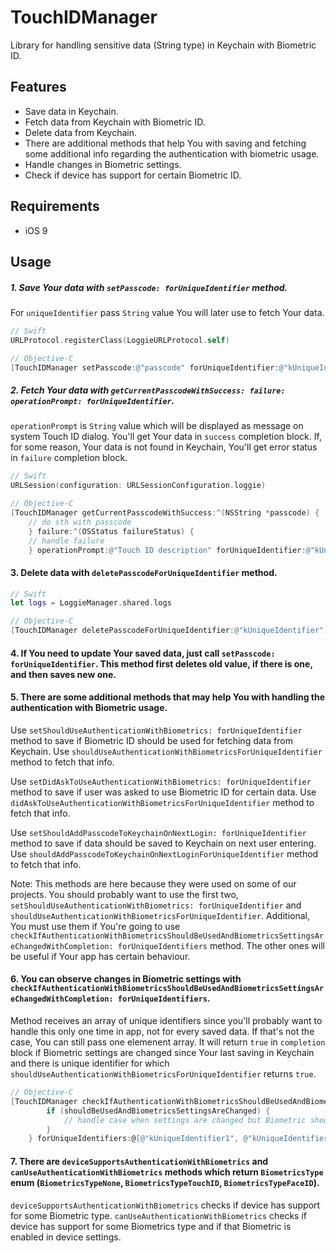 # TouchIDManager

Library for handling sensitive data (String type) in Keychain with Biometric ID.

## Features

  * Save data in Keychain.
  * Fetch data from Keychain with Biometric ID.
  * Delete data from Keychain.
  * There are additional methods that help You with saving and fetching some additional info regarding the authentication with biometric usage.
  * Handle changes in Biometric settings.
  * Check if device has support for certain Biometric ID.

## Requirements

- iOS 9

## Usage

##### 1. Save Your data with `setPasscode: forUniqueIdentifier` method. 
For `uniqueIdentifier` pass `String` value You will later use to fetch Your data.

```swift
// Swift
URLProtocol.registerClass(LoggieURLProtocol.self)
```

```objective-c
// Objective-C
[TouchIDManager setPasscode:@"passcode" forUniqueIdentifier:@"kUniqueIdentifier"];
```

##### 2. Fetch Your data with `getCurrentPasscodeWithSuccess: failure: operationPrompt: forUniqueIdentifier`. 
`operationPrompt` is `String` value which will be displayed as message on system Touch ID dialog.
You'll get Your data in `success` completion block. If, for some reason, Your data is not found in Keychain, You'll get error status in `failure` completion block.

```swift
// Swift
URLSession(configuration: URLSessionConfiguration.loggie)
```

```objective-c
// Objective-C
[TouchIDManager getCurrentPasscodeWithSuccess:^(NSString *passcode) {
    // do sth with passcode        
    } failure:^(OSStatus failureStatus) {
    // handle failure
    } operationPrompt:@"Touch ID description" forUniqueIdentifier:@"kUniqueIdentifier"];
```

#### 3. Delete data with `deletePasscodeForUniqueIdentifier` method.

```swift
// Swift
let logs = LoggieManager.shared.logs
```

```objective-c
// Objective-C
[TouchIDManager deletePasscodeForUniqueIdentifier:@"kUniqueIdentifier"];
```

#### 4. If You need to update Your saved data, just call `setPasscode: forUniqueIdentifier`. This method first deletes old value, if there is one, and then saves new one. 

#### 5. There are some additional methods that may help You with handling the authentication with Biometric usage.

Use `setShouldUseAuthenticationWithBiometrics: forUniqueIdentifier` method to save if Biometric ID should be used for fetching data from Keychain.
Use `shouldUseAuthenticationWithBiometricsForUniqueIdentifier` method to fetch that info.

Use `setDidAskToUseAuthenticationWithBiometrics: forUniqueIdentifier` method to save if user was asked to use Biometric ID for certain data.
Use `didAskToUseAuthenticationWithBiometricsForUniqueIdentifier` method to fetch that info.

Use `setShouldAddPasscodeToKeychainOnNextLogin: forUniqueIdentifier` method to save if data should be saved to Keychain on next user entering.
Use `shouldAddPasscodeToKeychainOnNextLoginForUniqueIdentifier` method to fetch that info.

Note: This methods are here because they were used on some of our projects.
You should probably want to use the first two, `setShouldUseAuthenticationWithBiometrics: forUniqueIdentifier` and `shouldUseAuthenticationWithBiometricsForUniqueIdentifier`. Additional, You must use them if You're going to use `checkIfAuthenticationWithBiometricsShouldBeUsedAndBiometricsSettingsAreChangedWithCompletion: forUniqueIdentifiers` method.
The other ones will be useful if Your app has certain behaviour.

#### 6. You can observe changes in Biometric settings with `checkIfAuthenticationWithBiometricsShouldBeUsedAndBiometricsSettingsAreChangedWithCompletion: forUniqueIdentifiers`.
Method receives an array of unique identifiers since you'll probably want to handle this only one time in app, not for every saved data. If that's not the case, You can still pass one elemenent array.
It will return `true` in `completion` block if Biometric settings are changed since Your last saving in Keychain and there is unique identifier for which `shouldUseAuthenticationWithBiometricsForUniqueIdentifier` returns `true`.

```objective-c
// Objective-C
[TouchIDManager checkIfAuthenticationWithBiometricsShouldBeUsedAndBiometricsSettingsAreChangedWithCompletion:^(BOOL shouldBeUsedAndBiometricsSettingsAreChanged) {
        if (shouldBeUsedAndBiometricsSettingsAreChanged) {
            // handle case when settings are changed but Biometric should be used to fetch data
        }
    } forUniqueIdentifiers:@[@"kUniqueIdentifier1", @"kUniqueIdentifier2"]];
```

#### 7. There are `deviceSupportsAuthenticationWithBiometrics` and `canUseAuthenticationWithBiometrics` methods which return `BiometricsType` enum (`BiometricsTypeNone`, `BiometricsTypeTouchID`, `BiometricsTypeFaceID`).
`deviceSupportsAuthenticationWithBiometrics` checks if device has support for some Biometric type.
`canUseAuthenticationWithBiometrics` checks if device has support for some Biometrics type and if that Biometric is enabled in device settings.
